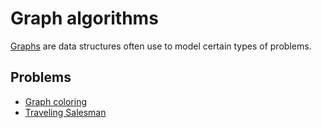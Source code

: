 # Graph algorithms

[Graphs](../../data/datastructure/graph.md) are data structures often use to model certain types of problems.

## Problems

- [Graph coloring](../problems/graph-coloring.md)
- [Traveling Salesman](../problems/traveling-salesman.md)